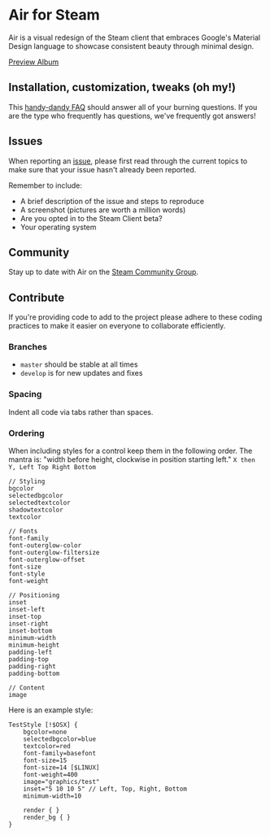 # Air for Steam

Air is a visual redesign of the Steam client that embraces Google's Material Design language to showcase consistent beauty through minimal design.

[Preview Album](https://goo.gl/photos/zVDkK9FiYMAiETbW8)

## Installation, customization, tweaks (oh my!)

This [handy-dandy FAQ](https://github.com/Elundris/Air-for-Steam/wiki) should answer all of your burning questions. If you are the type who frequently has questions, we've frequently got answers!

## Issues

When reporting an [issue](https://github.com/Elundris/Air-for-Steam/issues), please first read through the current topics to make sure that your issue hasn't already been reported.

Remember to include:

- A brief description of the issue and steps to reproduce
- A screenshot (pictures are worth a million words)
- Are you opted in to the Steam Client beta?
- Your operating system

## Community

Stay up to date with Air on the [Steam Community Group](https://steamcommunity.com/groups/airforsteam).

## Contribute

If you're providing code to add to the project please adhere to these coding practices to make it easier on everyone to collaborate efficiently.

### Branches

- `master` should be stable at all times
- `develop` is for new updates and fixes

### Spacing

Indent all code via tabs rather than spaces.

### Ordering

When including styles for a control keep them in the following order. The mantra is: "width before height, clockwise in position starting left." `X then Y, Left Top Right Bottom`

```text
// Styling
bgcolor
selectedbgcolor
selectedtextcolor
shadowtextcolor
textcolor

// Fonts
font-family
font-outerglow-color
font-outerglow-filtersize
font-outerglow-offset
font-size
font-style
font-weight

// Positioning
inset
inset-left
inset-top
inset-right
inset-bottom
minimum-width
minimum-height
padding-left
padding-top
padding-right
padding-bottom

// Content
image
```

Here is an example style:

```layout
TestStyle [!$OSX] {
	bgcolor=none
	selectedbgcolor=blue
	textcolor=red
	font-family=basefont
	font-size=15
	font-size=14 [$LINUX]
	font-weight=400
	image="graphics/test"
	inset="5 10 10 5" // Left, Top, Right, Bottom
	minimum-width=10

	render { }
	render_bg { }
}
```
